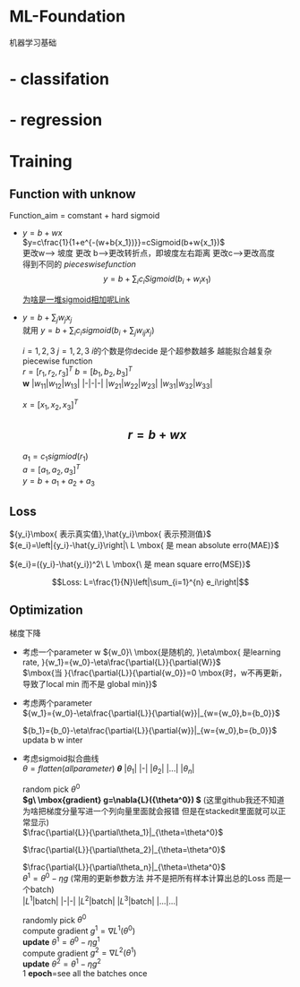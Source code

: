 # ML-Foundation
机器学习基础

# - classifation
# - regression
# Training
## Function with unknow
Function_aim = comstant + hard sigmoid  
- $y=b+wx$  
$y=c\frac{1}{1+e^{-(w+b{x_1})}}=cSigmoid(b+w{x_1})$  
更改w--> 坡度 更改 b-->更改转折点，即坡度左右距离  更改c-->更改高度  
得到不同的 $pieceswise function$  
$$y=b+\sum_{i}{c_i}Sigmoid({b_i}+{w_i}{x_1})$$

  [为啥是一堆sigmoid相加呢Link](https://www.bilibili.com/video/BV1Q5411u7n9?vd_source=768ef0b6c1470b68659147dbd2450358)

- $y=b+\sum_{j}{w_j}{x_j}$  
  $\mbox{就用}\ y=b+\sum_{i}{c_i}sigmoid(b_i+\sum_{j}{w_{ij}}{x_j})$
  
  $i=1,2,3\  j=1,2,3\  i\mbox{的个数是你decide  是个超参数越多 越能拟合越复杂piecewise function}$  
  $r=[r_1,r_2,r_3]^T$
  $b=[b_1,b_2,b_3]^T$  
  **w**
  |$w_{11}$|$w_{12}$|$w_{13}$|
  |-|-|-|
  |$w_{21}$|$w_{22}$|$w_{23}$|
  |$w_{31}$|$w_{32}$|$w_{33}$|
  
  $x=[x_1,x_2,x_3]^T$  
  ## **$$r=b+wx$$**
  $a_1=c_1sigmiod(r_1)$  
  $a=[a_1,a_2,a_3]^T$  
  $y=b+a_1+a_2+a_3$  
## Loss
${y_i}\mbox{ 表示真实值},\hat{y_i}\mbox{ 表示预测值}$  
${e_i}=\left|{y_i}-\hat{y_i}\right|\ L \mbox{ 是 mean absolute erro(MAE)}$

${e_i}=({y_i}-\hat{y_i})^2\ L \mbox{\ 是 mean square erro(MSE)}$

$$Loss: L=\frac{1}{N}\left|\sum_{i=1}^{n} e_i\right|$$
## Optimization
梯度下降  
- 考虑一个parameter w
${w_0}\ \mbox{是随机的, }\eta\mbox{ 是learning rate, }{w_1}={w_0}-\eta\frac{\partial{L}}{\partial{W}}$  
$\mbox{当 }{\frac{\partial{L}}{\partial{w_0}}=0 \mbox{时，w不再更新，导致了local min 而不是 global min}}$  
- 考虑两个parameter  
  ${w_1}={w_0}-\eta\frac{\partial{L}}{\partial{w}}|_{w={w_0},b={b_0}}$  

  ${b_1}={b_0}-\eta\frac{\partial{L}}{\partial{w}}|_{w={w_0},b={b_0}}$  
  updata b w inter
 - 考虑sigmoid拟合曲线  
    $\theta=flatten(all parameter)$
    **$\theta$**
    |$\theta_1$|
    |-|
    |$\theta_2$|
    |...|
    |$\theta_n$|
    
    $\mbox{random pick}\ \theta^0$  
    **$g\ \mbox{gradient} g=\nabla{L}({\theta^0}) $**  (这里github我还不知道为啥把梯度分量写进一个列向量里面就会报错 但是在stackedit里面就可以正常显示)  
    $\frac{\partial{L}}{\partial\theta_1}|_{\theta=\theta^0}$  

    $\frac{\partial{L}}{\partial\theta_2}|_{\theta=\theta^0}$  
    
    $\frac{\partial{L}}{\partial\theta_n}|_{\theta=\theta^0}$  
   $\theta^1=\theta^0-\eta{g}$
    (常用的更新参数方法 并不是把所有样本计算出总的Loss 而是一个batch)  
   |$L^1$|batch|
   |-|-|
   |$L^2$|batch|
   |$L^3$|batch|
   |...|...|
   
   randomly pick $\theta^0$  
   compute gradient $g^1=\nabla{L^1({\theta^0})}$  
   **update** $\theta^1=\theta^0-\eta{g^1}$  
   compute gradient $g^2=\nabla{L^2({\theta^1})}$  
   **update** $\theta^2=\theta^1-\eta{g^2}$   
    1 **epoch**=see all the batches once

